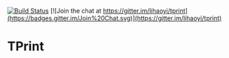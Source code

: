 [![Build Status](https://travis-ci.org/lihaoyi/tprint.svg)](https://travis-ci.org/lihaoyi/tprint) [![Join the chat at https://gitter.im/lihaoyi/tprint](https://badges.gitter.im/Join%20Chat.svg)](https://gitter.im/lihaoyi/tprint)

# TPrint